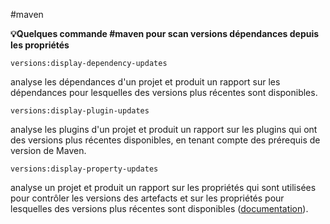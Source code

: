 #maven

**💡Quelques commande #maven pour scan versions dépendances depuis les propriétés**

```
versions:display-dependency-updates
```
analyse les dépendances d'un projet et produit un rapport sur les dépendances pour lesquelles des versions plus récentes sont disponibles.

```
versions:display-plugin-updates
```
analyse les plugins d'un projet et produit un rapport sur les plugins qui ont des versions plus récentes disponibles, en tenant compte des prérequis de version de Maven.

```
versions:display-property-updates
```
analyse un projet et produit un rapport sur les propriétés qui sont utilisées pour contrôler les versions des artefacts et sur les propriétés pour lesquelles des versions plus récentes sont disponibles ([documentation](https://www.mojohaus.org/versions/versions-maven-plugin/display-property-updates-mojo.html "https://www.mojohaus.org/versions/versions-maven-plugin/display-property-updates-mojo.html")).